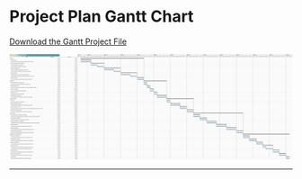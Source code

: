 # Project Plan Gantt Chart

[Download the Gantt Project File](./gantt-chart/ganttproject.gan)

![Project Gantt Chart](./gantt-chart/ganttproject.jpg)

---
